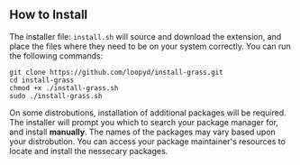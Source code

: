 ## How to Install

The installer file:  ``install.sh`` will source and download the extension, and place the files where they need to be on your system correctly.  You can run the following commands:

```
git clone https://github.com/loopyd/install-grass.git
cd install-grass
chmod +x ./install-grass.sh
sudo ./install-grass.sh
```

On some distrobutions, installation of additional packages will be required.  The installer will prompt you which to search your package manager for, and install **manually**.  The names of the packages may vary based upon your distrobution.  You can access your package maintainer's resources to locate and install the nessecary packages.